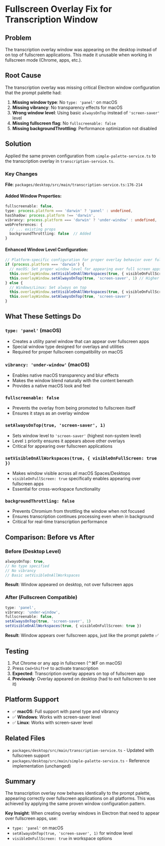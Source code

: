 # Fullscreen Overlay Fix for Transcription Window

## Problem

The transcription overlay window was appearing on the desktop instead of on top of fullscreen applications. This made it unusable when working in fullscreen mode (Chrome, apps, etc.).

## Root Cause

The transcription overlay was missing critical Electron window configuration that the prompt palette had:

1. **Missing window type**: No `type: 'panel'` on macOS
2. **Missing vibrancy**: No transparency effects for macOS
3. **Wrong window level**: Using basic `alwaysOnTop` instead of `'screen-saver'` level
4. **Missing fullscreen flag**: No `fullscreenable: false`
5. **Missing backgroundThrottling**: Performance optimization not disabled

## Solution

Applied the same proven configuration from `simple-palette-service.ts` to the transcription overlay in `transcription-service.ts`.

### Key Changes

**File**: `packages/desktop/src/main/transcription-service.ts:176-214`

#### Added Window Properties:
```typescript
fullscreenable: false,
type: process.platform === 'darwin' ? 'panel' : undefined,
hasShadow: process.platform !== 'darwin',
vibrancy: process.platform === 'darwin' ? 'under-window' : undefined,
webPreferences: {
  // ... existing props
  backgroundThrottling: false  // Added
}
```

#### Enhanced Window Level Configuration:
```typescript
// Platform-specific configuration for proper overlay behavior over fullscreen apps
if (process.platform === 'darwin') {
  // macOS: Set proper window level for appearing over full screen apps
  this.overlayWindow.setVisibleOnAllWorkspaces(true, { visibleOnFullScreen: true })
  this.overlayWindow.setAlwaysOnTop(true, 'screen-saver', 1) // Higher level for full screen compatibility
} else {
  // Windows/Linux: Set always on top
  this.overlayWindow.setVisibleOnAllWorkspaces(true, { visibleOnFullScreen: true })
  this.overlayWindow.setAlwaysOnTop(true, 'screen-saver')
}
```

## What These Settings Do

### `type: 'panel'` (macOS)
- Creates a utility panel window that can appear over fullscreen apps
- Special window type designed for overlays and utilities
- Required for proper fullscreen compatibility on macOS

### `vibrancy: 'under-window'` (macOS)
- Enables native macOS transparency and blur effects
- Makes the window blend naturally with the content beneath
- Provides a native macOS look and feel

### `fullscreenable: false`
- Prevents the overlay from being promoted to fullscreen itself
- Ensures it stays as an overlay window

### `setAlwaysOnTop(true, 'screen-saver', 1)`
- Sets window level to `'screen-saver'` (highest non-system level)
- Level `1` priority ensures it appears above other overlays
- Critical for appearing over fullscreen applications

### `setVisibleOnAllWorkspaces(true, { visibleOnFullScreen: true })`
- Makes window visible across all macOS Spaces/Desktops
- `visibleOnFullScreen: true` specifically enables appearing over fullscreen apps
- Essential for cross-workspace functionality

### `backgroundThrottling: false`
- Prevents Chromium from throttling the window when not focused
- Ensures transcription continues processing even when in background
- Critical for real-time transcription performance

## Comparison: Before vs After

### Before (Desktop Level)
```typescript
alwaysOnTop: true,
// No type specified
// No vibrancy
// Basic setVisibleOnAllWorkspaces
```
**Result**: Window appeared on desktop, not over fullscreen apps

### After (Fullscreen Compatible)
```typescript
type: 'panel',
vibrancy: 'under-window',
fullscreenable: false,
setAlwaysOnTop(true, 'screen-saver', 1)
setVisibleOnAllWorkspaces(true, { visibleOnFullScreen: true })
```
**Result**: Window appears over fullscreen apps, just like the prompt palette ✅

## Testing

1. Put Chrome or any app in fullscreen (⌃⌘F on macOS)
2. Press `Cmd+Shift+F` to activate transcription
3. **Expected**: Transcription overlay appears on top of fullscreen app
4. **Previously**: Overlay appeared on desktop (had to exit fullscreen to see it)

## Platform Support

- ✅ **macOS**: Full support with panel type and vibrancy
- ✅ **Windows**: Works with screen-saver level
- ✅ **Linux**: Works with screen-saver level

## Related Files

- `packages/desktop/src/main/transcription-service.ts` - Updated with fullscreen support
- `packages/desktop/src/main/simple-palette-service.ts` - Reference implementation (unchanged)

## Summary

The transcription overlay now behaves identically to the prompt palette, appearing correctly over fullscreen applications on all platforms. This was achieved by applying the same proven window configuration pattern.

**Key Insight**: When creating overlay windows in Electron that need to appear over fullscreen apps, use:
- `type: 'panel'` on macOS
- `setAlwaysOnTop(true, 'screen-saver', 1)` for window level
- `visibleOnFullScreen: true` in workspace options
